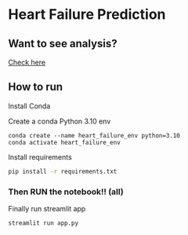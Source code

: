 # Heart Failure Prediction

## Want to see analysis?
[Check here](https://www.canva.com/design/DAGXg5cAXT4/47iyAhyTTB4U32NPKcOZ0w/edit?utm_content=DAGXg5cAXT4&utm_campaign=designshare&utm_medium=link2&utm_source=sharebutton)

## How to run
Install Conda

Create a conda Python 3.10 env
```
conda create --name heart_failure_env python=3.10
conda activate heart_failure_env
```

Install requirements
```bash
pip install -r requirements.txt
```
### Then RUN the notebook!! (all)
Finally run streamlit app
```bash
streamlit run app.py
```

